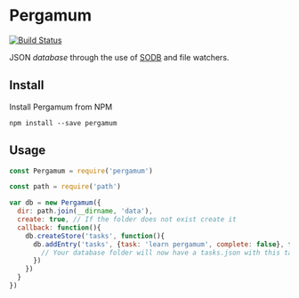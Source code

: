 # Pergamum

[![Build Status](https://travis-ci.org/Arcath/pergamum.svg?branch=master)](https://travis-ci.org/Arcath/pergamum)

JSON _database_ through the use of [SODB](https://github.com/Arcath/sodb) and file watchers.

## Install

Install Pergamum from NPM

```shell
npm install --save pergamum
```

## Usage

```javascript
const Pergamum = require('pergamum')

const path = require('path')

var db = new Pergamum({
  dir: path.join(__dirname, 'data'),
  create: true, // If the folder does not exist create it
  callback: function(){
    db.createStore('tasks', function(){
      db.addEntry('tasks', {task: 'learn pergamum', complete: false}, function(){
        // Your database folder will now have a tasks.json with this task in.
      })
    })
  }
})
```
